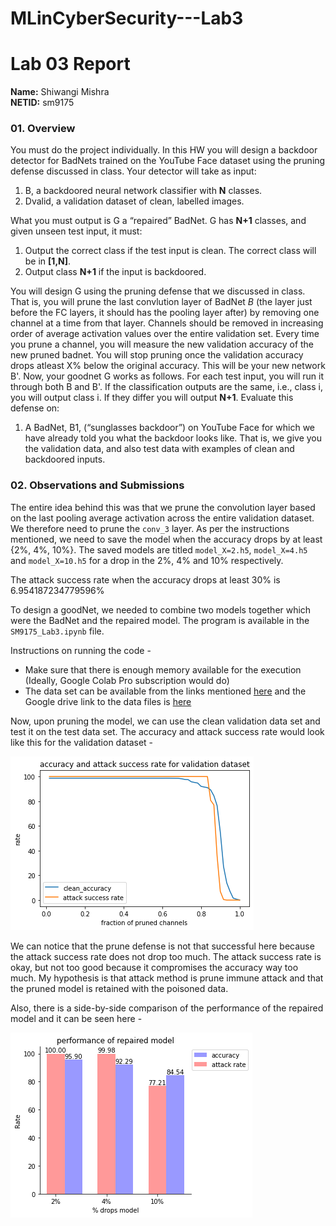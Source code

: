 # MLinCyberSecurity---Lab3


# Lab 03 Report
**Name:** Shiwangi Mishra </br>
**NETID:** sm9175


### 01. Overview 
You must do the project individually. In this HW you will design a backdoor detector for BadNets trained on the YouTube Face dataset using the pruning defense discussed in class. Your detector will take as input:
1. B, a backdoored neural network classifier with **N** classes.
2. Dvalid, a validation dataset of clean, labelled images.

What you must output is G a “repaired” BadNet. G has **N+1** classes, and given unseen test input, it must: 
1. Output the correct class if the test input is clean. The correct class will be in **[1,N]**.
2. Output class **N+1** if the input is backdoored.

You will design G using the pruning defense that we discussed in class. That is, you will prune the last convlution layer of BadNet $B$ (the layer just before the FC layers, it should has the pooling layer after) by removing one channel at a time from that layer. Channels should be removed in increasing order of average activation values over the entire validation set. Every time you prune a channel, you will  measure the new validation accuracy of the new pruned badnet. You will stop pruning once the  validation accuracy drops atleast X% below the original accuracy. This will be your new network B'. Now, your goodnet G works as follows. For each test input, you will run it through both B and B'. If the classification outputs are the same, i.e., class i, you will output class i. If they differ you will output **N+1**. Evaluate this defense on:
1. A BadNet, B1, (“sunglasses backdoor”) on YouTube Face for which we have already told you what the backdoor looks like. That is, we give you the validation data, and  also test data with examples of clean and backdoored inputs.


### 02. Observations and Submissions 

The entire idea behind this was that we prune the convolution layer based on the last pooling average activation across the entire validation dataset. We therefore need to prune the `conv_3` layer. As per the instructions mentioned, we need to save the model when the accuracy drops by at least {2%, 4%, 10%}. The saved models are titled `model_X=2.h5`, `model_X=4.h5` and `model_X=10.h5` for a drop in the 2%, 4% and 10% respectively.

The attack success rate when the accuracy drops at least 30% is 6.954187234779596%

To design a goodNet, we needed to combine two models together which were the BadNet and the repaired model. The program is available in the `SM9175_Lab3.ipynb` file.

Instructions on running the code - </br>
- Make sure that there is enough memory available for the execution (Ideally, Google Colab Pro subscription would do)
- The data set can be available from the links mentioned [here](https://github.com/csaw-hackml/CSAW-HackML-2020/tree/master/lab3) and the Google drive link to the data files is [here](https://drive.google.com/drive/folders/1Rs68uH8Xqa4j6UxG53wzD0uyI8347dSq)

Now, upon pruning the model, we can use the clean validation data set and test it on the test data set. The accuracy and attack success rate would look like this for the validation dataset -

![Diagram 1](https://github.com/ShiwangiMishra-Git/MLCyberSecurity-Lab3/blob/master/MLinCyberSecurityLab3-master%20/MLCyberSecurityLab3-master/accuracy-attack-success.png)

We can notice that the prune defense is not that successful here because the attack success rate does not drop too much. The attack success rate is okay, but not too good because it compromises the accuracy way too much. My hypothesis is that attack method is prune immune attack and that the pruned model is retained with the poisoned data.

Also, there is a side-by-side comparison of the performance of the repaired model and it can be seen here -

![Diagram 2](https://github.com/ShiwangiMishra-Git/MLCyberSecurity-Lab3/blob/master/MLinCyberSecurityLab3-master%20/MLCyberSecurityLab3-master/performance-repaired-model.png)
